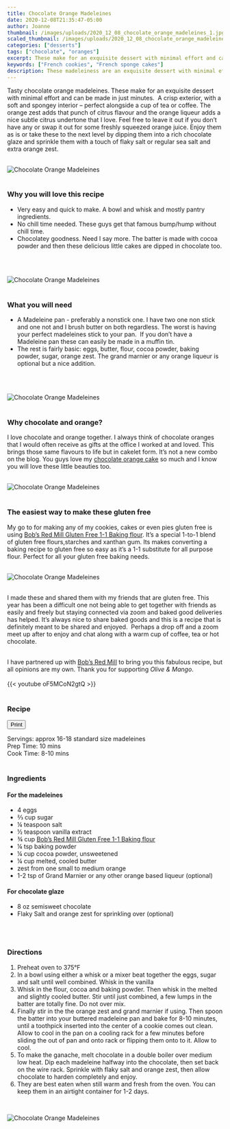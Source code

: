```yaml
---
title: Chocolate Orange Madeleines
date: 2020-12-08T21:35:47-05:00
author: Joanne
thumbnail: /images/uploads/2020_12_08_chocolate_orange_madeleines_1.jpg
scaled_thumbnail: /images/uploads/2020_12_08_chocolate_orange_madeleines_0.jpg
categories: ["desserts"]
tags: ["chocolate", "oranges"]
excerpt: These make for an exquisite dessert with minimal effort and can be made in just minutes
keywords: ["French cookies", "French sponge cakes"]
description: These madeleiness are an exquisite dessert with minimal effort and can be made in just minutes. The orange zest adds that punch of citrus flavour and the orange liqueur adds a nice subtle citrus undertone
---
```

<span class="blog-text">

Tasty chocolate orange madeleines. These make for an exquisite dessert with minimal effort and can be made in just minutes.  A crisp exterior, with a soft and spongey interior – perfect alongside a cup of tea or coffee. The orange zest adds that punch of citrus flavour and the orange liqueur adds a nice subtle citrus undertone that I love. Feel free to leave it out if you don’t have any or swap it out for some freshly squeezed orange juice. Enjoy them as is or take these to the next level by dipping them into a rich chocolate glaze and sprinkle them with a touch of flaky salt or regular sea salt and extra orange zest. 
</br>
</br>

![Chocolate Orange Madeleines](/images/uploads/2020_12_08_chocolate_orange_madeleines_2.jpg)
</br>
</br>

### Why you will love this recipe 
- Very easy and quick to make. A bowl and whisk and mostly pantry ingredients. 
- No chill time needed. These guys get that famous bump/hump without chill time.
- Chocolatey goodness. Need I say more. The batter is made with cocoa powder and then these delicious little cakes are dipped in chocolate too. 
</br>
</br>

![Chocolate Orange Madeleines](/images/uploads/2020_12_08_chocolate_orange_madeleines_3.jpg)
</br>
</br>

### What you will need 
- A Madeleine pan - preferably a nonstick one. I have two one non stick and one not and I brush butter on both regardless. The worst is having your perfect madeleines stick to your pan.  If you don’t have a Madeleine pan these can easily be made in a muffin tin. 
- The rest is fairly basic: eggs, butter, flour, cocoa powder, baking powder, sugar, orange zest. The grand marnier or any orange liqueur is optional but a nice addition. 
</br>
</br>

![Chocolate Orange Madeleines](/images/uploads/2020_12_08_chocolate_orange_madeleines_4.jpg)
</br>
</br>

### Why chocolate and orange? 
I love chocolate and orange together. I always think of chocolate oranges that I would often receive as gifts at the office I worked at and loved. This brings those same flavours to life but in cakelet form. It’s not a new combo on the blog. You guys love my [chocolate orange cake](https://www.oliveandmango.com/chocolate-orange-cake/) so much and I know you will love these little beauties too. 
</br>
</br>

![Chocolate Orange Madeleines](/images/uploads/2020_12_08_chocolate_orange_madeleines_5.jpg)
</br>
</br>

### The easiest way to make these gluten free 
My go to for making any of my cookies, cakes or even pies gluten free is using <span class="highlight"><a rel="nofollow" href="https://www.bobsredmill.com/?utm_source=TheOliveAndMango&utm_medium=influencer&utm_campaign=bobsredmill">Bob’s Red Mill Gluten Free 1-1 Baking flour</a></span>. It’s a special 1-to-1 blend of gluten free flours,starches and xanthan gum. Its makes converting a baking recipe to gluten free so easy as it’s a 1-1 substitute for all purpose flour. Perfect for all your gluten free baking needs. 
</br>
</br>

![Chocolate Orange Madeleines](/images/uploads/2020_12_08_chocolate_orange_madeleines_6.jpg)
</br>
</br>

I made these and shared them with my friends that are gluten free. This year has been a difficult one not being able to get together with friends as easily and freely but staying connected via zoom and baked good deliveries has helped. It’s always nice to share baked goods and this is a recipe that is definitely meant to be shared and enjoyed.  Perhaps a drop off and a zoom meet up after to enjoy and chat along with a warm cup of coffee, tea or hot chocolate.
</br>
</br>

I have partnered up with <span class="highlight"><a rel="nofollow" href="https://www.bobsredmill.com/?utm_source=TheOliveAndMango&utm_medium=influencer&utm_campaign=bobsredmill">Bob’s Red Mill</a></span> to bring you this fabulous recipe, but all opinions are my own. Thank you for supporting _Olive & Mango_.
</br>
</br>
{{< youtube oF5MCoN2gtQ >}}
</br>
</br>
</span>

### Recipe
<div print_button><form>
<input type="button" value="Print" class="btn__print" onClick="window.print()">
</form></div>

<div>Servings: <span itemprop="recipeYield">approx 16-18 standard size madeleines</div>
<div>Prep Time: <meta itemprop="prepTime" content="PT10M">10 mins</div>
<div>Cook Time: <meta itemprop="cookTime" content="PT10M">8-10 mins</div>
</br>

### Ingredients

#### For the madeleines

* <span itemprop="recipeIngredient">4 eggs</span>
* <span itemprop="recipeIngredient">&frac23; cup sugar</span>
* <span itemprop="recipeIngredient">&frac14; teaspoon salt</span>
* <span itemprop="recipeIngredient">&frac12; teaspoon vanilla extract</span>
* <span itemprop="recipeIngredient">&frac34; cup <span class="highlight"><a rel="nofollow" href="https://www.bobsredmill.com/?utm_source=TheOliveAndMango&utm_medium=influencer&utm_campaign=bobsredmill">Bob’s Red Mill Gluten Free 1-1 Baking flour</a></span></span>
* <span itemprop="recipeIngredient">&frac14; tsp baking powder </span>
* <span itemprop="recipeIngredient">&frac14; cup cocoa powder, unsweetened </span>
* <span itemprop="recipeIngredient">&frac14; cup melted, cooled butter</span>
* <span itemprop="recipeIngredient">zest from one small to medium orange</span>
* <span itemprop="recipeIngredient">1-2 tsp of Grand Marnier or any other orange based liqueur (optional) </span>

#### For chocolate glaze
* <span itemprop="recipeIngredient">8 oz semisweet chocolate </span>
* <span itemprop="recipeIngredient">Flaky Salt and orange zest for sprinkling over (optional)</span>
</br>
</br>

### Directions

1. Preheat oven to 375°F 
2. In a bowl using either a whisk or a mixer beat together the eggs, sugar and salt until well combined. Whisk in the vanilla
3. Whisk in the flour, cocoa and baking powder. Then whisk in the melted and slightly cooled butter. Stir until just combined, a few lumps in the batter are totally fine. Do not over mix.
4. Finally stir in the the orange zest and grand marnier if using. Then spoon the batter into your buttered madeleine pan and bake for 8-10 minutes, until a toothpick inserted into the center of a cookie comes out clean. Allow to cool in the pan on a cooling rack for a few minutes before sliding the out of pan and onto rack or flipping them onto to it. Allow to cool. 
5. To make the ganache, melt chocolate in a double boiler over medium low heat. Dip each madeleine halfway into the chocolate, then set back on the wire rack. Sprinkle with flaky salt and orange zest, then allow chocolate to harden completely and enjoy. 
6. They are best eaten when still warm and fresh from the oven. You can keep them in an airtight container for 1-2 days.

</br>

![Chocolate Orange Madeleines](/images/uploads/2020_12_08_chocolate_orange_madeleines_7.jpg)